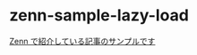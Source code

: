 # zenn-sample-lazy-load

[Zenn で紹介している記事のサンプルです](https://zenn.dev/harurow/articles/f2aa58fc0a5ca4)

